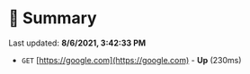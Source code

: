 # 📖 Summary
Last updated: **8/6/2021, 3:42:33 PM**

- `GET` [https://google.com](https://google.com) - **Up** (230ms)
